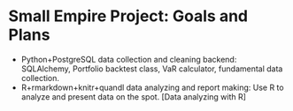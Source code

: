 # Small Empire Project: Goals and Plans

+ Python+PostgreSQL data collection and cleaning backend: SQLAlchemy, Portfolio backtest class, VaR calculator, fundamental data collection.  
+ R+rmarkdown+knitr+quandl data analyzing and report making: Use R to analyze and present data on the spot. [Data analyzing with R]

